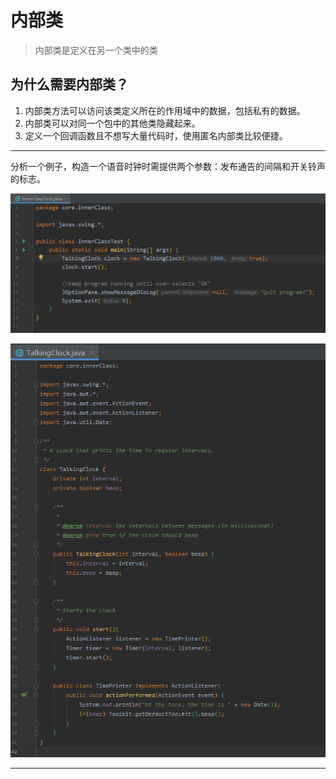 # 内部类

> 内部类是定义在另一个类中的类

## 为什么需要内部类？

1. 内部类方法可以访问该类定义所在的作用域中的数据，包括私有的数据。
2. 内部类可以对同一个包中的其他类隐藏起来。
3. 定义一个回调函数且不想写大量代码时，使用匿名内部类比较便捷。

----

分析一个例子，构造一个语音时钟时需提供两个参数：发布通告的间隔和开关铃声的标志。

![示例](https://raw.githubusercontent.com/wang53224/picBed/master/img/20200716223824.png)

![示例](https://raw.githubusercontent.com/wang53224/picBed/master/img/20200716223913.png)

---

